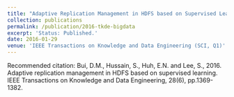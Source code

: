 ```yaml
---
title: "Adaptive Replication Management in HDFS based on Supervised Learning."
collection: publications
permalink: /publication/2016-tkde-bigdata
excerpt: 'Status: Published.'
date: 2016-01-29
venue: 'IEEE Transactions on Knowledge and Data Engineering (SCI, Q1)'
---
```

Recommended citation: Bui, D.M., Hussain, S., Huh, E.N. and Lee, S., 2016. Adaptive replication management in HDFS based on supervised learning. IEEE Transactions on Knowledge and Data Engineering, 28(6), pp.1369-1382.

